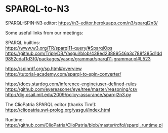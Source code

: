 # SPARQL-to-N3

SPARQL-SPIN-N3 editor:
https://n3-editor.herokuapp.com/n3/sparql2n3/

Some useful links from our meetings:

SPARQL builtins:  
https://www.w3.org/TR/sparql11-query/#SparqlOps
https://github.com/TriplyDB/Yasgui/blob/438ed23889546a3c788f385d1dd9852cdaf1d3f0/packages/yasqe/grammar/sparql11-grammar.pl#L523


https://spinrdf.org/sp.html#overview  
https://tutorial-academy.com/sparql-to-spin-converter/  

https://docs.stardog.com/inference-engine/user-defined-rules  
https://github.com/eyereasoner/eye/tree/master/reasoning/csv  
http://dig.csail.mit.edu/2009/policy-assurance/sparql2n3.py  

The ClioPatria SPARQL editor (thanks Tim!):  
https://cliopatria.swi-prolog.org/yasgui/index.html

Runtime:  
https://github.com/ClioPatria/ClioPatria/blob/master/rdfql/sparql_runtime.pl
